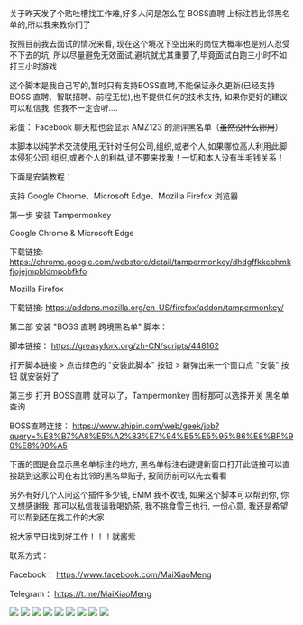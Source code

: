 关于昨天发了个贴吐槽找工作难,好多人问是怎么在 BOSS直聘 上标注若比邻黑名单的,所以我来教你们了

按照目前我去面试的情况来看, 现在这个境况下空出来的岗位大概率也是别人忍受不下去的坑, 所以尽量避免无效面试,避坑就尤其重要了,毕竟面试白跑三小时不如打三小时游戏

这个脚本是我自己写的,暂时只有支持BOSS直聘,不能保证永久更新(已经支持 BOSS 直聘、智联招聘、前程无忧),也不提供任何的技术支持, 如果你更好的建议可以私信我, 但我不一定会听....

彩蛋： Facebook 聊天框也会显示 AMZ123 的测评黑名单（~~虽然没什么卵用~~）

本脚本以纯学术交流使用,无针对任何公司,组织,或者个人,如果哪位高人利用此脚本侵犯公司,组织,或者个人的利益,请不要来找我！一切和本人没有半毛钱关系！

下面是安装教程：

支持  Google Chrome、Microsoft Edge、Mozilla Firefox 浏览器

第一步 安装 Tampermonkey

Google Chrome & Microsoft Edge

下载链接: https://chrome.google.com/webstore/detail/tampermonkey/dhdgffkkebhmkfjojejmpbldmpobfkfo

Mozilla Firefox

下载链接: https://addons.mozilla.org/en-US/firefox/addon/tampermonkey/

第二部 安装 "BOSS 直聘 跨境黑名单" 脚本：

脚本链接： https://greasyfork.org/zh-CN/scripts/448162

打开脚本链接 > 点击绿色的 "安装此脚本" 按钮 > 新弹出来一个窗口点 "安装" 按钮 就安装好了

第三步 打开 BOSS直聘 就可以了，Tampermonkey 图标那可以选择开关 黑名单查询

BOSS直聘连接：  https://www.zhipin.com/web/geek/job?query=%E8%B7%A8%E5%A2%83%E7%94%B5%E5%95%86%E8%BF%90%E8%90%A5

下面的图是会显示黑名单标注的地方, 黑名单标注右键键新窗口打开此链接可以直接跳到这家公司在若比邻的黑名单贴子, 投简历前可以先去看看

另外有好几个人问这个插件多少钱, EMM 我不收钱, 如果这个脚本可以帮到你, 你又想感谢我, 那可以私信我请我喝奶茶, 我不挑食雪王也行, 一份心意, 我还是希望可以帮到还在找工作的大家

祝大家早日找到好工作！！！就酱紫

联系方式：

Facebook： https://www.facebook.com/MaiXiaoMeng

Telegram： https://t.me/MaiXiaoMeng

![](https://s3.bmp.ovh/imgs/2022/07/20/1aa262064ede048a.png)
![](https://s3.bmp.ovh/imgs/2022/07/20/a8685344af0d6be8.png)
![](https://s3.bmp.ovh/imgs/2022/07/20/b9bf85a3c82dd131.png)
![](https://s3.bmp.ovh/imgs/2022/07/25/b3fa9970fe35767b.png)
![](https://s3.bmp.ovh/imgs/2022/07/25/ab5bebb9a08f8458.png)
![](https://s3.bmp.ovh/imgs/2022/07/23/692476068165aaa4.png)
![](https://s3.bmp.ovh/imgs/2022/07/23/16f06b56747322ed.png)
![](https://s3.bmp.ovh/imgs/2022/07/23/921139007d518388.png)
![](https://s3.bmp.ovh/imgs/2022/07/23/b0edf6a02d5ac7e7.png)
